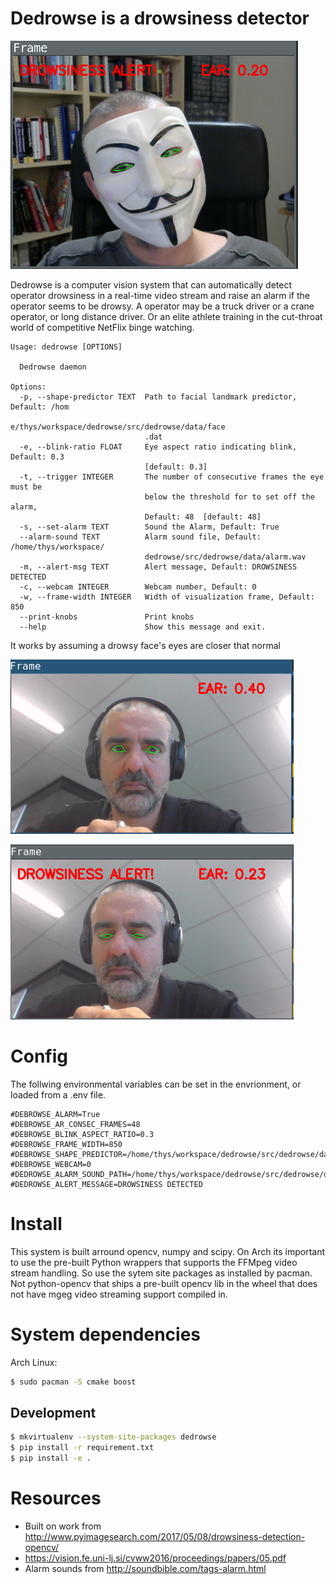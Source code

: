 # Dedrowse is a drowsiness detector

![](docs/guy.png)


Dedrowse is a computer vision system that can automatically detect operator
drowsiness in a real-time video stream and raise an alarm if the operator seems
to be drowsy. A operator may be a truck driver or a crane operator, or long
distance driver. Or an elite athlete training in the cut-throat world of competitive
NetFlix binge watching.


```
Usage: dedrowse [OPTIONS]

  Dedrowse daemon

Options:
  -p, --shape-predictor TEXT  Path to facial landmark predictor, Default: /hom
                              e/thys/workspace/dedrowse/src/dedrowse/data/face
                              .dat
  -e, --blink-ratio FLOAT     Eye aspect ratio indicating blink, Default: 0.3
                              [default: 0.3]
  -t, --trigger INTEGER       The number of consecutive frames the eye must be
                              below the threshold for to set off the alarm,
                              Default: 48  [default: 48]
  -s, --set-alarm TEXT        Sound the Alarm, Default: True
  --alarm-sound TEXT          Alarm sound file, Default: /home/thys/workspace/
                              dedrowse/src/dedrowse/data/alarm.wav
  -m, --alert-msg TEXT        Alert message, Default: DROWSINESS DETECTED
  -c, --webcam INTEGER        Webcam number, Default: 0
  -w, --frame-width INTEGER   Width of visualization frame, Default: 850
  --print-knobs               Print knobs
  --help                      Show this message and exit.

```

It works by assuming a drowsy face's eyes are closer that normal

![](docs/open.png) 


![](docs/close.png)


# Config

The follwing environmental variables can be set in the envrionment, or loaded
from a .env file.

```
#DEBROWSE_ALARM=True
#DEBROWSE_AR_CONSEC_FRAMES=48
#DEBROWSE_BLINK_ASPECT_RATIO=0.3
#DEBROWSE_FRAME_WIDTH=850
#DEBROWSE_SHAPE_PREDICTOR=/home/thys/workspace/dedrowse/src/dedrowse/data/face.dat
#DEBROWSE_WEBCAM=0
#DEDROWSE_ALARM_SOUND_PATH=/home/thys/workspace/dedrowse/src/dedrowse/data/alarm.wav
#DEDROWSE_ALERT_MESSAGE=DROWSINESS DETECTED
```


# Install

This system is built arround opencv, numpy and scipy. On Arch its important to use the 
pre-built Python wrappers that supports the FFMpeg video stream handling. So use the sytem
site packages as installed by pacman. Not python-opencv that ships a pre-built opencv lib in the
wheel that does not have mgeg video streaming support compiled in.

# System dependencies                                                                                              
                                                                                                                    
Arch Linux:                                                                                                         
                                                                                                                    
```bash                                                                                                             
$ sudo pacman -S cmake boost
```                                                                                                                 

## Development 

```bash                                                                                                             
$ mkvirtualenv --system-site-packages dedrowse
$ pip install -r requirement.txt
$ pip install -e .
```                                                                                                                 

                                                                                                                    
# Resources                                                                                                         
                                                                                                                    
* Built on work from http://www.pyimagesearch.com/2017/05/08/drowsiness-detection-opencv/
* https://vision.fe.uni-lj.si/cvww2016/proceedings/papers/05.pdf
* Alarm sounds from http://soundbible.com/tags-alarm.html



